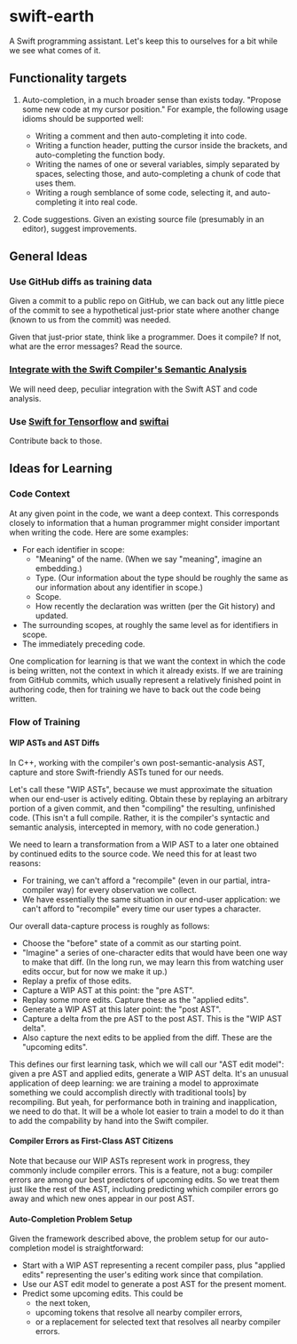 # swift-earth

A Swift programming assistant. Let's keep this to ourselves for a bit while we see what comes of it.

## Functionality targets

1. Auto-completion, in a much broader sense than exists today. "Propose some new code at my cursor position."
   For example, the following usage idioms should be supported well:
   * Writing a comment and then auto-completing it into code. 
   * Writing a function header, putting the cursor inside the brackets, and auto-completing the function body.
   * Writing the names of one or several variables, simply separated by spaces, selecting those, and 
     auto-completing a chunk of code that uses them.
   * Writing a rough semblance of some code, selecting it, and auto-completing it into real code.
   
2. Code suggestions. Given an existing source file (presumably in an editor), suggest improvements.

## General Ideas

### Use GitHub diffs as training data

Given a commit to a public repo on GitHub, we can back out any little piece of the commit to see a hypothetical just-prior state where another change (known to us from the commit) was needed.

Given that just-prior state, think like a programmer. Does it compile? If not, what are the error messages? Read the source.

### [Integrate with the Swift Compiler's Semantic Analysis](https://www.polidea.com/blog/how-to-build-swift-compiler-based-tool-the-step-by-step-guide/)

We will need deep, peculiar integration with the Swift AST and code analysis.

### Use [Swift for Tensorflow](https://www.tensorflow.org/swift) and [swiftai](https://github.com/fastai/swiftai)

Contribute back to those.

## Ideas for Learning

### Code Context

At any given point in the code, we want a deep context. This corresponds closely to information that a human programmer
might consider important when writing the code. Here are some examples:
* For each identifier in scope:
  * "Meaning" of the name. (When we say "meaning", imagine an embedding.)
  * Type. (Our information about the type should be roughly the same as our information about any identifier in scope.)
  * Scope.
  * How recently the declaration was written (per the Git history) and updated.
* The surrounding scopes, at roughly the same level as for identifiers in scope.
* The immediately preceding code.

One complication for learning is that we want the context in which the code is being written, not the
context in which it already exists. If we are training from GitHub commits, which usually represent a 
relatively finished point in authoring code, then for training we have to back out the code being written.

### Flow of Training

#### WIP ASTs and AST Diffs

In C++, working with the compiler's own post-semantic-analysis AST, capture and store Swift-friendly ASTs tuned for our needs.

Let's call these "WIP ASTs", because we must approximate the situation when our end-user is actively editing.
Obtain these by replaying an arbitrary portion of a given commit, and then "compiling" the resulting, unfinished code.
(This isn't a full compile. Rather, it is the compiler's syntactic and semantic analysis, intercepted in memory,
with no code generation.)

We need to learn a transformation from a WIP AST to a later one obtained by continued edits to the source code.
We need this for at least two reasons:
* For training, we can't afford a "recompile" (even in our partial, intra-compiler way) for every observation we collect.
* We have essentially the same situation in our end-user application: we can't afford to "recompile" 
  every time our user types a character.
    
Our overall data-capture process is roughly as follows:
* Choose the "before" state of a commit as our starting point.
* "Imagine" a series of one-character edits that would have been one way to make that diff.
  (In the long run, we may learn this from watching user edits occur, but for now we make it up.)
* Replay a prefix of those edits.
* Capture a WIP AST at this point: the "pre AST".
* Replay some more edits. Capture these as the "applied edits".
* Generate a WIP AST at this later point: the "post AST".
* Capture a delta from the pre AST to the post AST. This is the "WIP AST delta".
* Also capture the next edits to be applied from the diff. These are the "upcoming edits".

This defines our first learning task, which we will call our "AST edit model": given a pre AST and
applied edits, generate a WIP AST delta. It's an unusual application of deep learning: 
we are training a model to approximate something we could accomplish directly with traditional tools]
by recompiling. But yeah, for performance both in training and inapplication, we need to do that.
It will be a whole lot easier to train a model to do it than to add the compability by hand into
the Swift compiler.

#### Compiler Errors as First-Class AST Citizens

Note that because our WIP ASTs represent work in progress, they commonly include compiler errors.
This is a feature, not a bug: compiler errors are among our best predictors of upcoming edits. So we 
treat them just like the rest of the AST, including predicting which compiler errors go away and which new 
ones appear in our post AST.

#### Auto-Completion Problem Setup

Given the framework described above, the problem setup for our auto-completion model is straightforward: 
* Start with a WIP AST representing a recent compiler pass, plus "applied edits" representing 
  the user's editing work since that compilation.
* Use our AST edit model to generate a post AST for the present moment.
* Predict some upcoming edits. This could be
  * the next token,
  * upcoming tokens that resolve all nearby compiler errors,
  * or a replacement for selected text that resolves all nearby compiler errors.
